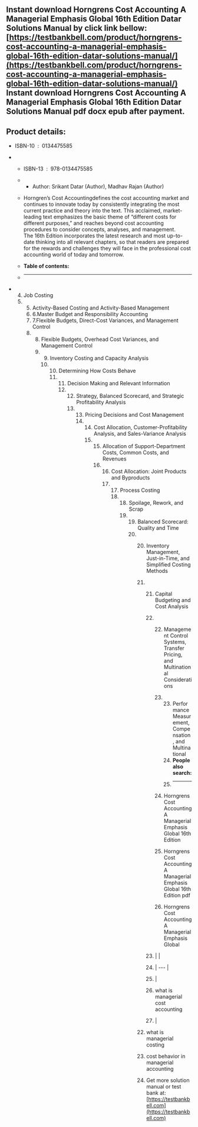 Instant download **Horngrens Cost Accounting A Managerial Emphasis Global 16th Edition Datar Solutions Manual** by click link bellow:  
[https://testbankbell.com/product/horngrens-cost-accounting-a-managerial-emphasis-global-16th-edition-datar-solutions-manual/](https://testbankbell.com/product/horngrens-cost-accounting-a-managerial-emphasis-global-16th-edition-datar-solutions-manual/)  
**Instant download Horngrens Cost Accounting A Managerial Emphasis Global 16th Edition Datar Solutions Manual pdf docx epub after payment.**
--------------------------------------------------------------------------------------------------------------------------------------------


**Product details:**
--------------------


* ISBN-10 ‏ : ‎ 0134475585
* * ISBN-13 ‏ : ‎ 978-0134475585
  * * Author: Srikant Datar (Author), Madhav Rajan (Author)
   
  * Horngren’s Cost Accountingdefines the cost accounting market and continues to innovate today by consistently integrating the most current practice and theory into the text. This acclaimed, market-leading text emphasizes the basic theme of “different costs for different purposes,” and reaches beyond cost accounting procedures to consider concepts, analyses, and management. The 16th Edition incorporates the latest research and most up-to-date thinking into all relevant chapters, so that readers are prepared for the rewards and challenges they will face in the professional cost accounting world of today and tomorrow.
  * **Table of contents:**
  * ----------------------
 
* 4. Job Costing
  5. 5. Activity-Based Costing and Activity-Based Management
     6. 6.Master Budget and Responsibility Accounting
     7. 7.Flexible Budgets, Direct-Cost Variances, and Management Control
     8. 8. Flexible Budgets, Overhead Cost Variances, and Management Control
        9. 9. Inventory Costing and Capacity Analysis
           10. 10. Determining How Costs Behave
               11. 11. Decision Making and Relevant Information
                   12. 12. Strategy, Balanced Scorecard, and Strategic Profitability Analysis
                       13. 13. Pricing Decisions and Cost Management
                           14. 14. Cost Allocation, Customer-Profitability Analysis, and Sales-Variance Analysis
                               15. 15. Allocation of Support-Department Costs, Common Costs, and Revenues
                                   16. 16. Cost Allocation: Joint Products and Byproducts
                                       17. 17. Process Costing
                                           18. 18. Spoilage, Rework, and Scrap
                                               19. 19. Balanced Scorecard: Quality and Time
                                                   20. 20. Inventory Management, Just-in-Time, and Simplified Costing Methods
                                                       21. 21. Capital Budgeting and Cost Analysis
                                                           22. 22. Management Control Systems, Transfer Pricing, and Multinational Considerations
                                                               23. 23. Performance Measurement, Compensation, and Multinational
                                                                   24. **People also search:**
                                                                   25. -----------------------
                                                                  
                                                               24. Horngrens Cost Accounting A Managerial Emphasis Global 16th Edition
                                                              
                                                               25. Horngrens Cost Accounting A Managerial Emphasis Global 16th Edition pdf
                                                              
                                                               26. Horngrens Cost Accounting A Managerial Emphasis Global
                                                              
                                                           23. |  |
                                                           24. | --- |
                                                           25. |
                                                           26. what is managerial cost accounting
                                                           27.  |
                                                          
                                                       22. what is managerial costing
                                                      
                                                       23. cost behavior in managerial accounting
                                                       24.  Get more solution manual or test bank at: [https://testbankbell.com](https://testbankbell.com)
